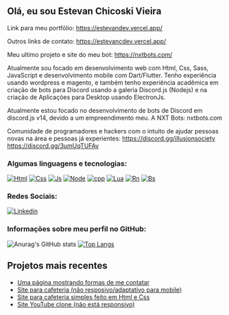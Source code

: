 ## Olá, eu sou Estevan Chicoski Vieira

Link para meu portfólio: https://estevandev.vercel.app/

Outros links de contato: https://estevancdev.vercel.app/

Meu ultimo projeto e site do meu bot: https://nxtbots.com/

Atualmente sou focado em desenvolvimento web com Html, Css, Sass, JavaScript e desenvolvimento mobile com Dart/Flutter. Tenho experiência usando wordpress e magento, e também tenho experiência acadêmica em criação de bots para Discord usando a galeria Discord.js (Nodejs) e na criação de Aplicações para Desktop usando ElectronJs.

Atualmente estou focado no desenvolvimento de bots de Discord em discord.js v14, devido a um empreendimento meu. A NXT Bots: nxtbots.com

Comunidade de programadores e hackers com o intuito de ajudar pessoas novas na área e pessoas já experientes:
https://discord.gg/illusionsociety
https://discord.gg/3umUqTUFAv

### Algumas linguagens e tecnologias:

[![Html](https://img.shields.io/badge/HTML5-E34F26?style=for-the-badge&logo=html5&logoColor=white)]() [![Css](https://img.shields.io/badge/CSS3-1572B6?style=for-the-badge&logo=css3&logoColor=white)]() [![Js](https://img.shields.io/badge/JavaScript-F7DF1E?style=for-the-badge&logo=javascript&logoColor=black)]() [![Node](https://img.shields.io/badge/Node.js-43853D?style=for-the-badge&logo=node.js&logoColor=white)]() [![cpp](https://img.shields.io/badge/C%2B%2B-00599C?style=for-the-badge&logo=c%2B%2B&logoColor=white)]() [![Lua](https://img.shields.io/badge/Lua-2C2D72?style=for-the-badge&logo=lua&logoColor=white)]() [![Rn](https://img.shields.io/badge/React_Native-20232A?style=for-the-badge&logo=react&logoColor=61DAFB)]() [![Bs](https://img.shields.io/badge/Bootstrap-563D7C?style=for-the-badge&logo=bootstrap&logoColor=white)]()

### Redes Sociais:

[![Linkedin](https://img.shields.io/badge/LinkedIn-0077B5?style=for-the-badge&logo=linkedin&logoColor=white)](https://www.linkedin.com/in/EstevanChicoskiVieira/)

### Informações sobre meu perfil no GitHub:

![Anurag's GitHub stats](https://github-readme-stats.vercel.app/api?username=EstevanChicoskiVieira&show_icons=true&theme=radical)
[![Top Langs](https://github-readme-stats.vercel.app/api/top-langs/?username=EstevanChicoskiVieira&layout=compact&theme=radical)](https://github.com/EstevanChicoskiVieira/github-readme-stats)
## Projetos mais recentes

- [Uma página mostrando formas de me contatar](https://estevancdev.vercel.app/)</br>
- [Site para cafeteria (não resposivo/adaptativo para mobile)](https://estevanchicoskivieira.github.io/landingPage/)</br>
- [Site para cafeteria simples feito em Html e Css](https://estevanchicoskivieira.github.io/JeallCoffee/)</br>
- [Site YouTube clone (não está responsivo)](https://estevanchicoskivieira.github.io/youtubeClone/)
